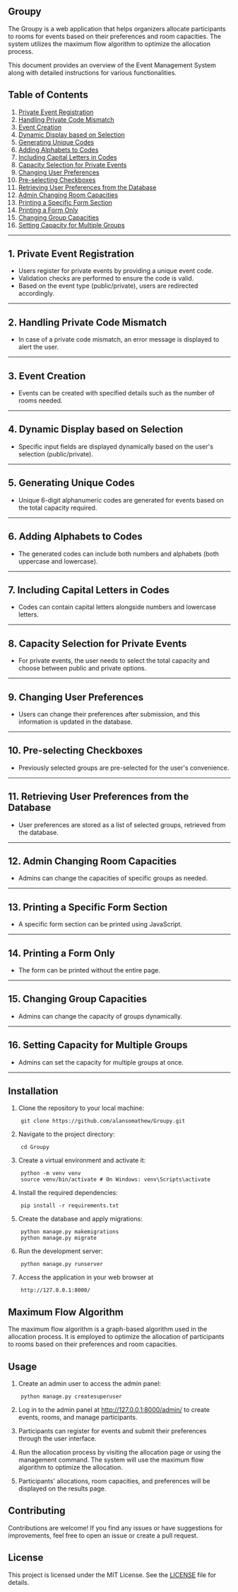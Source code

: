 ## Groupy

The Groupy is a web application that helps organizers allocate participants to rooms for events based on their preferences and room capacities. The system utilizes the maximum flow algorithm to optimize the allocation process.

This document provides an overview of the Event Management System along with detailed instructions for various functionalities.

## Table of Contents

1. [Private Event Registration](#private-event-registration)
2. [Handling Private Code Mismatch](#handling-private-code-mismatch)
3. [Event Creation](#event-creation)
4. [Dynamic Display based on Selection](#dynamic-display-based-on-selection)
5. [Generating Unique Codes](#generating-unique-codes)
6. [Adding Alphabets to Codes](#adding-alphabets-to-codes)
7. [Including Capital Letters in Codes](#including-capital-letters-in-codes)
8. [Capacity Selection for Private Events](#capacity-selection-for-private-events)
9. [Changing User Preferences](#changing-user-preferences)
10. [Pre-selecting Checkboxes](#pre-selecting-checkboxes)
11. [Retrieving User Preferences from the Database](#retrieving-user-preferences-from-the-database)
12. [Admin Changing Room Capacities](#admin-changing-room-capacities)
13. [Printing a Specific Form Section](#printing-a-specific-form-section)
14. [Printing a Form Only](#printing-a-form-only)
15. [Changing Group Capacities](#changing-group-capacities)
16. [Setting Capacity for Multiple Groups](#setting-capacity-for-multiple-groups)

---

## 1. Private Event Registration

- Users register for private events by providing a unique event code.
- Validation checks are performed to ensure the code is valid.
- Based on the event type (public/private), users are redirected accordingly.

---

## 2. Handling Private Code Mismatch

- In case of a private code mismatch, an error message is displayed to alert the user.

---

## 3. Event Creation

- Events can be created with specified details such as the number of rooms needed.

---

## 4. Dynamic Display based on Selection

- Specific input fields are displayed dynamically based on the user's selection (public/private).

---

## 5. Generating Unique Codes

- Unique 6-digit alphanumeric codes are generated for events based on the total capacity required.

---

## 6. Adding Alphabets to Codes

- The generated codes can include both numbers and alphabets (both uppercase and lowercase).

---

## 7. Including Capital Letters in Codes

- Codes can contain capital letters alongside numbers and lowercase letters.

---

## 8. Capacity Selection for Private Events

- For private events, the user needs to select the total capacity and choose between public and private options.

---

## 9. Changing User Preferences

- Users can change their preferences after submission, and this information is updated in the database.

---

## 10. Pre-selecting Checkboxes

- Previously selected groups are pre-selected for the user's convenience.

---

## 11. Retrieving User Preferences from the Database

- User preferences are stored as a list of selected groups, retrieved from the database.

---

## 12. Admin Changing Room Capacities

- Admins can change the capacities of specific groups as needed.

---

## 13. Printing a Specific Form Section

- A specific form section can be printed using JavaScript.

---

## 14. Printing a Form Only

- The form can be printed without the entire page.

---

## 15. Changing Group Capacities

- Admins can change the capacity of groups dynamically.

---

## 16. Setting Capacity for Multiple Groups

- Admins can set the capacity for multiple groups at once.

---

## Installation

1. Clone the repository to your local machine:

```
    git clone https://github.com/alansomathew/Groupy.git
```

2. Navigate to the project directory:


```
    cd Groupy
```

3. Create a virtual environment and activate it:

```
    python -m venv venv
    source venv/bin/activate # On Windows: venv\Scripts\activate
```

4. Install the required dependencies:

``````
    pip install -r requirements.txt
``````

5. Create the database and apply migrations:

``````
    python manage.py makemigrations
    python manage.py migrate
``````

6. Run the development server:

``````
    python manage.py runserver
``````

7. Access the application in your web browser at 
``````
    http://127.0.0.1:8000/
``````

## Maximum Flow Algorithm

The maximum flow algorithm is a graph-based algorithm used in the allocation process. It is employed to optimize the allocation of participants to rooms based on their preferences and room capacities.

## Usage

1. Create an admin user to access the admin panel:
``````
    python manage.py createsuperuser
``````

2. Log in to the admin panel at http://127.0.0.1:8000/admin/ to create events, rooms, and manage participants.

3. Participants can register for events and submit their preferences through the user interface.

4. Run the allocation process by visiting the allocation page or using the management command. The system will use the maximum flow algorithm to optimize the allocation.

5. Participants' allocations, room capacities, and preferences will be displayed on the results page.

## Contributing

Contributions are welcome! If you find any issues or have suggestions for improvements, feel free to open an issue or create a pull request.

## License

This project is licensed under the MIT License. See the [LICENSE](LICENSE) file for details.



